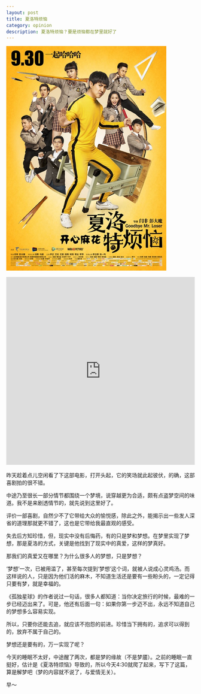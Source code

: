 ```yaml
---
layout: post
title: 夏洛特烦恼
category: opinion
description: 夏洛特烦恼？要是烦恼都在梦里就好了
---
```

![annoy Sherlock](/images/2015_10/annoy-xialuo.jpg)

<iframe frameborder="0" width="100%" height="502" style="max-width:670px;max-height:502px;" src="http://v.qq.com/iframe/player.html?vid=z00185howry&tiny=0&auto=0" allowfullscreen></iframe>

昨天趁着点儿空闲看了下这部电影，打开头起，它的笑场就此起彼伏，的确，这部喜剧拍的很不错。

中途乃至很长一部分情节都围绕一个梦境，说穿越更为合适，颇有点盗梦空间的味道。我不是来剧透情节的，就先说到这里好了。

评价一部喜剧，自然少不了它带给大众的愉悦感，除此之外，能揭示出一些发人深省的道理那就更不错了，这也是它带给我最直观的感受。

失去后方知珍惜，但，现实中没有后悔药，有的只是梦和梦想。在梦里实现了梦想，那是夏洛的方式，关键是他找到了现实中的真爱，这样的梦真好。

那我们的真爱又在哪里？为什么很多人的梦想，只是梦想？

‘梦想’一次，已被用滥了，甚至每次提到‘梦想’这个词，就被人说成心灵鸡汤。而这样说的人，只是因为他们活的麻木，不知道生活还是要有一些盼头的，一定记得只要有梦，就是幸福的。

《孤独星球》的作者说过一句话，很多人都知道：当你决定旅行的时候，最难的一步已经迈出来了。可是，他还有后面一句：如果你第一步迈不出，永远不知道自己的梦想多么容易实现。

所以，只要你还能去追，就应该不抱怨的前进。珍惜当下拥有的，追求可以得到的，放弃不属于自己的。

梦想还是要有的，万一实现了呢？


今天的睡眠不太好，中途醒了两次，都是梦的缘故（不是梦靥）。之前的睡眠一直挺好，估计是《夏洛特烦恼》导致的，所以今天4:30就爬了起来，写下了这篇，算是解梦吧（梦的内容就不说了，与爱情无关）。

早～
























































